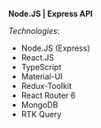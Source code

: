 **Node.JS | Express API**

_Technologies_:
* Node.JS (Express)
* React.JS
* TypeScript
* Material-UI
* Redux-Toolkit
* React Router 6
* MongoDB
* RTK Query




